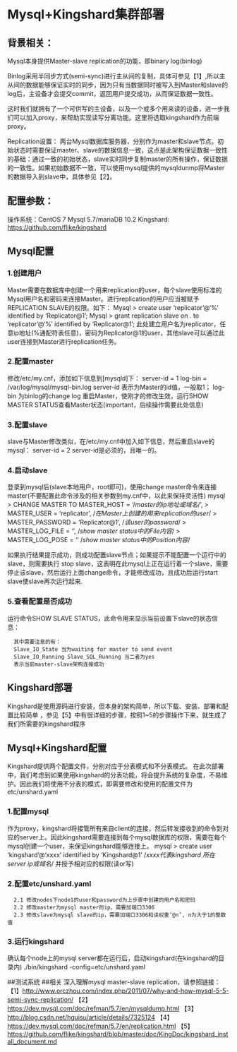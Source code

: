 # Mysql+Kingshard集群部署

## 背景相关：
Mysql本身提供Master-slave replication的功能，即binary log(binlog)

Binlog采用半同步方式(semi-sync)进行主从间的复制，具体可参见【1】,所以主从间的数据能够保证实时的同步，因为只有当数据同时被写入到Master和slave的log后，主设备才会提交commit，返回用户提交成功，从而保证数据一致性。

这时我们就拥有了一个可供写的主设备，以及一个或多个用来读的设备，进一步我们可以加入proxy，来帮助实现读写分离功能。这里将选取kingshard作为前端proxy。

Replication设置：
两台Mysql数据库服务器，分别作为master和slave节点。初始状态时需要保证master、slave的数据信息一致，这点是此架构保证数据一致性的基础：通过一致的初始状态，slave实时同步复制master的所有操作，保证数据的一致性。如果初始数据不一致，可以使用mysql提供的mysqldunmp将Master的数据导入到slave中，具体参见【2】。

## 配置参数：
操作系统：CentOS 7
Mysql 5.7/mariaDB 10.2
Kingshard: https://github.com/flike/kingshard

## Mysql配置
### 1.创建用户
Master需要在数据库中创建一个用来replication的user，每个slave使用标准的Mysql用户名和密码来连接Master。进行replication的用户应当被赋予REPLICATION SLAVE的权限。如下：
      Mysql > create user ‘replicator’@‘%’ identified by ‘Replicator@1’;
      Mysql > grant replication slave on *.* to ‘replicator’@‘%’ identified by ‘Replicator@1’;
此处建立用户名为replicator，任意ip地址(%通配符表任意)，密码为Replicator@1的user，其他slave可以通过此user连接到Master进行replication任务。

### 2.配置master
修改/etc/my.cnf，添加如下信息到[mysqld]下：
             server-id = 1
             log-bin = /var/log/mysql/mysql-bin.log
server-id 表示为Master的id值，一般取1；
log-bin 为binlog的change log
重启Master，使刚才的修改生效，运行SHOW MASTER STATUS查看Master状态(important，后续操作需要此处信息)

### 3.配置slave
slave与Master修改类似，在/etc/my.cnf中加入如下信息，然后重启slave的mysql：
        server-id = 2
server-id是必须的，且唯一的。

### 4.启动slave
登录到mysql后(slave本地用户，root即可)，使用change master命令来连接master(不要配置此命令涉及的相关参数到my.cnf中，以此来保持灵活性)
mysql >  CHANGE MASTER TO MASTER_HOST = ‘/*master的ip地址或域名*/’,
      >  MASTER_USER = ‘replicator’,   /*在Master上创建的用来replication的user*/
      >  MASTER_PASSWORD = ‘Replicator@1’,    /*该user的password*/
      >  MASTER_LOG_FILE = ‘’,      /*show master status中的File内容*/
      >  MASTER_LOG_POSE = ‘’       /*show master status中的Position内容*/

如果执行结果提示成功，则成功配置slave节点；如果提示不能配置一个运行中的slave，则需要执行 stop slave，这表明在此mysql上正在运行着一个slave，需要停止该slave，然后运行上面change命令，才能修改成功，且成功后运行start slave使slave再次运行起来.

### 5.查看配置是否成功
运行命令SHOW SLAVE STATUS，此命令用来显示当前设置下slave的状态信息：

      其中需要注意的有：
      Slave_IO_State 当为waiting for master to send event
      Slave_IO_Running Slave_SQL_Running 当二者为yes
      表示当前master-slave架构连接成功

## Kingshard部署
Kingshard是使用源码进行安装，但本身的架构简单，所以下载、安装、部署和配置比较简单
，参见【5】中有很详细的步骤，按照1~5的步骤操作下来，就生成了我们所需要的kingshard程序

## Mysql+Kingshard配置
Kingshard提供两个配置文件，分别对应于分表模式和不分表模式。
在此次部署中，我们考虑到如果使用kingshard的分表功能，将会提升系统的复杂度，不易维护。因此我们将使用不分表的模式，即需要修改和使用的配置文件为etc/unshard.yaml

### 1.配置mysql
作为proxy，kingshard将接管所有来自client的连接，然后转发接收到的命令到对应的server上。因此kingshard需要连接到每个mysql数据库的权限，需要在每个mysql创建一个user，来保证kingshard能够连接上。
      mysql > create user ‘kingshard’@‘xxxx’ identified by ‘Kingshard@1’     /*xxxx代表kingshard 所在server ip或域名*/
      并授予相对应的权限(读or写)
### 2.配置etc/unshard.yaml
	  2.1 修改nodes下node1的user和password为上步骤中创建的用户名和密码
      2.2 修改master为mysql master的ip，需要加端口3306
      2.3 修改slave为mysql slave的ip，需要加端口3306和读权重’@n’, n为大于1的整数值
### 3.运行kingshard
确认每个node上的mysql server都在运行后，启动kingshard(在kingshard的目录内)
./bin/kingshard -config=etc/unshard.yaml

##测试系统
##相关
深入理解mysql master-slave replication，请参照链接：
【1】http://www.orczhou.com/index.php/2011/07/why-and-how-mysql-5-5-semi-sync-replication/
【2】https://dev.mysql.com/doc/refman/5.7/en/mysqldump.html
【3】http://blog.csdn.net/hguisu/article/details/7325124
【4】https://dev.mysql.com/doc/refman/5.7/en/replication.html
【5】https://github.com/flike/kingshard/blob/master/doc/KingDoc/kingshard_install_document.md
